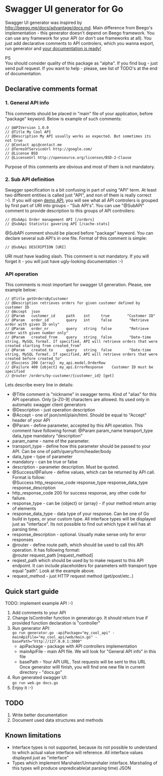 Swagger UI generator for Go   
===========================   

Swagger UI generator was inspired by http://beego.me/docs/advantage/docs.md. Main difference from Beego's implementation - this generator doesn't depend on Beego framework. You can use any framework for your API (or don't use frameworks at all). You just add declarative comments to API controlers, which you wanna export, run generator and [your documentation is ready!](http://petstore.swagger.wordnik.com/)        

PS   
You should consider quality of this package as "alpha". If you find bug - just send pull request. If you want to help - please, see list of TODO's at the end of documentation.   


Declarative comments format  
---------------------------

### 1. General API info  

This comments should be placed in "main" file of your application, before "package" keyword. Below is example of such comments:   

    // @APIVersion 1.0.0
    // @Title My Cool API
    // @Description My API usually works as expected. But sometimes its not true 
    // @Contact api@contact.me
    // @TermsOfServiceUrl http://google.com/
    // @License BSD
    // @LicenseUrl http://opensource.org/licenses/BSD-2-Clause

Purpose of this comments are obvious and most of them is not mandatory.  

### 2. Sub API definition   
Swagger specification is a bit confusing in part of using "API" term. At least two different entities is called just "API", and non of them is really correct :-). If you will open [demo API](http://petstore.swagger.wordnik.com/), you will see what all API controlers is grouped by first part of URI into groups - "Sub API's". You can use "@SubAPI" comment to provide description to this groups of API controllers:   

    // @SubApi Order management API [/orders]
    // @SubApi Statistic gavering API [/cache-stats]

@SubAPI comment should be placed before "package" keyword. You can declare several sub API's in one file. Format of this comment is simple:    

    // @SubApi DESCRIPTION [URI]

URI must have leading slash. This comment is not mandatory. If you will forget it - you will just have ugly-looking documentation :-)   

### API operation   
This comments is most important for swagger UI generation. Please, see example below:  

    // @Title getOrdersByCustomer
    // @Description retrieves orders for given customer defined by customer ID
    // @Accept  json
    // @Param   customer_id     path    int     true        "Customer ID"
    // @Param   order_id        query   int     false        "Retrieve order with given ID only"
    // @Param   order_nr        query   string  false        "Retrieve order with given number only"
    // @Param   created_from    query   string  false        "Date-time string, MySQL format. If specified, API will retrieve orders that were created starting from created_from"
    // @Param   created_to      query   string  false        "Date-time string, MySQL format. If specified, API will retrieve orders that were created before created_to"
    // @Success 200 {array}  my_api.model.OrderRow
    // @Failure 400 {object} my_api.ErrorResponse    Customer ID must be specified
    // @router /orders/by-customer/{customer_id} [get]

Lets describe every line in details:  
* @Title comment is "nickname" in swagger terms. Kind of "alias" for this API operation. Only [a-Z0-9] characters are allowed.  Its used only in automatic swagger client generators
* @Description - just operation description
* @Accept - one of json/xml/plain/html. Should be equal to "Accept" header of your API
* @Param - define parameter, accepted by this API operation. This comment have following format:
 @Param  param_name  transport_type  data_type  mandatory  "description"    
 * param_name  - name of the parameter.
 * transport_type  - define how this parameter should be passed to your API. Can be one of path/query/form/header/body
 * data_type  - type of parameter   
 * mandatory - can be true or false
 * description - parameter description. Must be quoted.  
* @Success/@Failure - define values, which can be returned by API call. Format is follow:  
 @Success http_response_code response_type response_data_type response_description  
 * http_response_code 200 for success response, any other code for failure. 
 * response_type - can be {object} or {array} - if your method return array of elements
 * response_data_type - data type of your response. Can be one of Go build in types, or your custom type. All interface types will be displayed just as "interface". Its not possible to find out which type it will has at parsing time.  
 * response_description - optional. Usually make sense only for error responses
* @router - define route path, which should be used to call this API operation. It has following format:  
 @router request_path [request_method]    
 * reqiest_path which should be used by to make request to this API endpoint. It can include placeholders for parameters with transport type equal "path". Look at the example above. 
 * request_method - just HTTP request method (get/post/etc..)
 

Quick start guide    
--------------
TODO: implement example API :-)   
1. Add comments to your API   
2. Change IsController function in generator.go. It should return true if provided function declaration is "controller"     
3. Run generator API:  
  `go run generator.go -apiPackage="my_cool_api" -mainApiFile="my_cool_api/web/main.go" -basePath="http://127.0.0.1:3000"`  
    * apiPackage  - package with API controllers implementation   
    * mainApiFile - main API file. We will look for "General API info" in this file   
    * basePath    - Your API URL. Test requests will be sent to this URL   
  Once generator willl finish, you will find one new file in current directory - "docs.go"   
4. Run generated swagger UI:   
 `go run web.go docs.go`   
5. Enjoy it :-)   


TODO
----
1. Write better documentation
2. Document used data structures and methods

Known limitations
-------
* Interface types is not supported, because its not possible to understand to which actual value interface will reference. All interface values displayed just as "interface" 
* Types which implement Marshaler/Unmarshaler interface. Marshaling of this types will produce unpredicable(at parsing time) JSON


